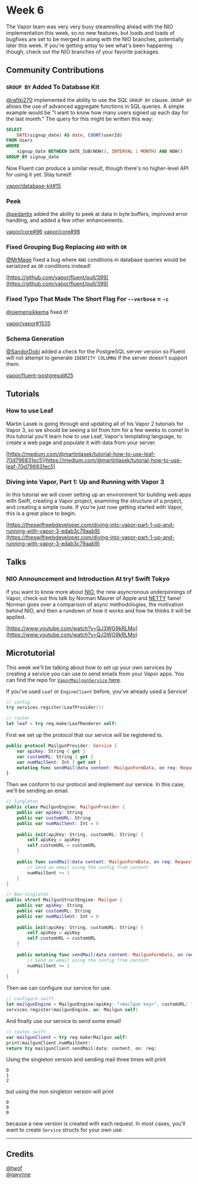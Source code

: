 # Week 6
The Vapor team was very very busy steamrolling ahead with the NIO implementation this week, so no new features, but loads and loads of bugfixes are set to be merged in along with the NIO branches, potentially later this week. If you're getting antsy to see what's been happening though, check out the NIO branches of your favorite packages.

## Community Contributions

### `GROUP BY` Added To Database Kit
[@rafiki270](https://github.com/rafiki270) implemented the ability to use the SQL `GROUP BY` clause. `GROUP BY` allows the use of advanced aggregate functions in SQL queries. A simple example would be "I want to know how many users signed up each day for the last month." The query for this might be written this way:

```sql
SELECT
    DATE(signup_date) AS date, COUNT(userId)
FROM Users
WHERE
    signup_date BETWEEN DATE_SUB(NOW(), INTERVAL 1 MONTH) AND NOW()
GROUP BY signup_date
```

Now Fluent can produce a similar result, though there's no higher-level API for using it yet. Stay tuned!

[vapor/database-kit#15](https://github.com/vapor/database-kit/pull/15)

### Peek
[@pedantix](https://github.com/pedantix) added the ability to peek at data in byte buffers, improved error handling, and added a few other enhancements.

[vapor/core#96](https://github.com/vapor/core/pull/96)
[vapor/core#98](https://github.com/vapor/core/pull/98)

### Fixed Grouping Bug Replacing `AND` with `OR`
[@MrMage](https://github.com/MrMage) fixed a bug where `AND` conditions in database queries would be serialized as `OR` conditions instead!

[https://github.com/vapor/fluent/pull/399](https://github.com/vapor/fluent/pull/399)

### Fixed Typo That Made The Short Flag For `--verbose` = `-c`
[@siemensikkema](https://github.com/siemensikkema) fixed it!

[vapor/vapor#1535](https://github.com/vapor/vapor/pull/1535/files)

### Schema Generation
[@SandorDobi](https://github.com/SandorDobi) added a check for the PostgreSQL server version so Fluent will not attempt to generate `IDENTITY COLUMN`s if the server doesn't support them.

[vapor/fluent-postgresql#25](https://github.com/vapor/fluent-postgresql/pull/25)

## Tutorials

### How to use Leaf
Martin Lasek is going through and updating all of his Vapor 2 tutorials for Vapor 3, so we should be seeing a lot from him for a few weeks to come! In this tutorial you'll learn how to use Leaf, Vapor's templating language, to create a web page and populate it with data from your server.

[https://medium.com/@martinlasek/tutorial-how-to-use-leaf-70d796831ec5](https://medium.com/@martinlasek/tutorial-how-to-use-leaf-70d796831ec5)

### Diving into Vapor, Part 1: Up and Running with Vapor 3
In this tutorial we will cover setting up an environment for building web apps with Swift, creating a Vapor project, examining the structure of a project, and creating a simple route. If you're just now getting started with Vapor, this is a great place to begin.

[https://theswiftwebdeveloper.com/diving-into-vapor-part-1-up-and-running-with-vapor-3-edab3c79aab9](https://theswiftwebdeveloper.com/diving-into-vapor-part-1-up-and-running-with-vapor-3-edab3c79aab9)

## Talks

### NIO Announcement and Introduction At try! Swift Tokyo
If you want to know more about [NIO](https://github.com/apple/swift-nio), the new asyncronous underpinnings of Vapor, check out this talk by Norman Maurer of Apple and [NETTY](https://netty.io/) fame! Norman goes over a comparison of async methodologies, the motivation behind NIO, and then a rundown of how it works and how he thinks it will be applied.

[https://www.youtube.com/watch?v=QJ3WG9kRLMo](https://www.youtube.com/watch?v=QJ3WG9kRLMo)

## Microtutorial
This week we'll be talking about how to set up your own services by creating a service you can use to send emails from your Vapor apps. You can find the repo for [`VaporMailgunService` here](https://github.com/twof/VaporMailgunService).

If you've used `Leaf` or `EngineClient` before, you've already used a Service!

```swift
// config
try services.register(LeafProvider())

// router
let leaf = try req.make(LeafRenderer.self)
```

First we set up the protocol that our service will be registered to.
```swift
public protocol MailgunProvider: Service {
    var apiKey: String { get }
    var customURL: String { get }
    var numMailSent: Int { get set }
    mutating func sendMail(data content: MailgunFormData, on req: Request) throws -> Future<Response>
}
```

Then we conform to our protocol and implement our service. In this case, we'll be sending an email.
```swift
// Singleton
public class MailgunEngine: MailgunProvider {
    public var apiKey: String
    public var customURL: String
    public var numMailSent: Int = 0
    
    public init(apiKey: String, customURL: String) {
        self.apiKey = apiKey
        self.customURL = customURL
    }
    
    public func sendMail(data content: MailgunFormData, on req: Request) throws -> Future<Response> {
        // Send an email using the config from content
        numMailSent += 1
    }
}

// Non-singleton
public struct MailgunStructEngine: Mailgun {
    public var apiKey: String
    public var customURL: String
    public var numMailSent: Int = 0
    
    public init(apiKey: String, customURL: String) {
        self.apiKey = apiKey
        self.customURL = customURL
    }
    
    public mutating func sendMail(data content: MailgunFormData, on req: Request) throws -> Future<Response> {
        // Send an email using the config from content
        numMailSent += 1
    }
}
```

Then we can configure our service for use.
```swift
// configure.swift
let mailgunEngine = MailgunEngine(apiKey: "<mailgun key>", customURL: "mg.example.com")
services.register(mailgunEngine, as: Mailgun.self)
```

And finally use our service to send some email!
```swift
// routes.swift 
var mailgunClient = try req.make(Mailgun.self)
print(mailgunClient.numMailSent)
return try mailgunClient.sendMail(data: content, on: req)
```
Using the singleton version and sending mail three times will print 

```
0
1
2
```
but using the non singleton version will print
```
0
0
0
```
because a new version is created with each request. In most cases, you'll want to create `Service` structs for your own use. 


***
## Credits
[@twof](https://github.com/twof)  
[@gwynne](https://github.com/gwynne)
